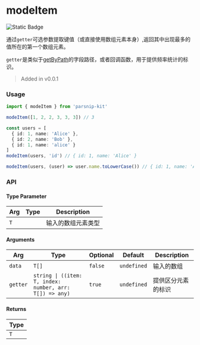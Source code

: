 # modeItem
![Static Badge](https://img.shields.io/badge/Coverage-100.00%-FF8C00)
      
通过`getter`可选参数提取键值（或直接使用数组元素本身）,返回其中出现最多的值所在的第一个数组元素。 

`getter`是类似于[getByPath](../object/getByPath)的字段路径，或者回调函数，用于提供频率统计的标识。

> Added in v0.0.1



### Usage

```ts
import { modeItem } from 'parsnip-kit'

modeItem([1, 2, 2, 3, 3, 3]) // 3

const users = [
  { id: 1, name: 'Alice' },
  { id: 2, name: 'Bob' },
  { id: 1, name: 'alice' }
]
modeItem(users, 'id') // { id: 1, name: 'Alice' }

modeItem(users, (user) => user.name.toLowerCase()) // { id: 1, name: 'Alice' }
```


### API

#### Type Parameter

| Arg | Type | Description |
| --- | --- | --- |
| `T` | ` ` | 输入的数组元素类型  |

#### Arguments

| Arg | Type | Optional | Default | Description |
| --- | --- | --- | --- | --- |
| `data` | `T[]` | `false` | `undefined` | 输入的数组  |
| `getter` | `string \| ((item: T, index: number, arr: T[]) => any)` | `true` | `undefined` | 提供区分元素的标识  |

#### Returns

| Type |
| ---  |
| `T`  |